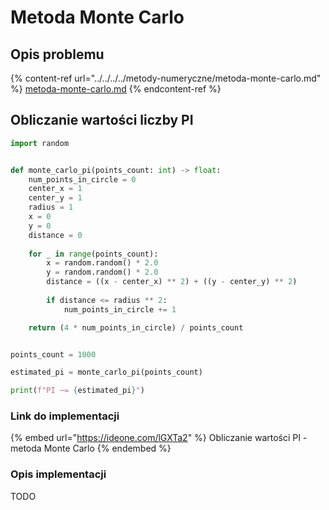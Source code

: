 # Metoda Monte Carlo

## Opis problemu

{% content-ref url="../../../../metody-numeryczne/metoda-monte-carlo.md" %}
[metoda-monte-carlo.md](../../../../metody-numeryczne/metoda-monte-carlo.md)
{% endcontent-ref %}

## Obliczanie wartości liczby PI

```python
import random


def monte_carlo_pi(points_count: int) -> float:
    num_points_in_circle = 0
    center_x = 1
    center_y = 1
    radius = 1
    x = 0
    y = 0
    distance = 0
    
    for _ in range(points_count):
        x = random.random() * 2.0
        y = random.random() * 2.0
        distance = ((x - center_x) ** 2) + ((y - center_y) ** 2)
        
        if distance <= radius ** 2:
            num_points_in_circle += 1

    return (4 * num_points_in_circle) / points_count


points_count = 1000

estimated_pi = monte_carlo_pi(points_count)

print(f"PI ~= {estimated_pi}")
```

### Link do implementacji

{% embed url="https://ideone.com/lGXTa2" %}
Obliczanie wartości PI - metoda Monte Carlo
{% endembed %}

### Opis implementacji

TODO
